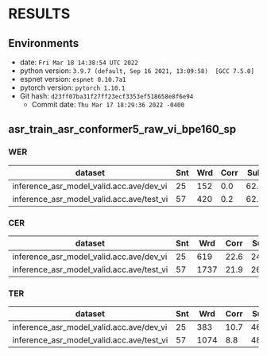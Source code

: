 <!-- Generated by scripts/utils/show_asr_result.sh -->
# RESULTS
## Environments
- date: `Fri Mar 18 14:38:54 UTC 2022`
- python version: `3.9.7 (default, Sep 16 2021, 13:09:58)  [GCC 7.5.0]`
- espnet version: `espnet 0.10.7a1`
- pytorch version: `pytorch 1.10.1`
- Git hash: `d23ff07ba31f27ff23ecf3353ef518658e8f6e94`
  - Commit date: `Thu Mar 17 18:29:36 2022 -0400`

## asr_train_asr_conformer5_raw_vi_bpe160_sp
### WER

|dataset|Snt|Wrd|Corr|Sub|Del|Ins|Err|S.Err|
|---|---|---|---|---|---|---|---|---|
|inference_asr_model_valid.acc.ave/dev_vi|25|152|0.0|62.5|37.5|0.0|100.0|100.0|
|inference_asr_model_valid.acc.ave/test_vi|57|420|0.2|62.9|36.9|3.6|103.3|100.0|

### CER

|dataset|Snt|Wrd|Corr|Sub|Del|Ins|Err|S.Err|
|---|---|---|---|---|---|---|---|---|
|inference_asr_model_valid.acc.ave/dev_vi|25|619|22.6|24.1|53.3|0.8|78.2|100.0|
|inference_asr_model_valid.acc.ave/test_vi|57|1737|21.9|26.1|52.0|1.8|79.9|100.0|

### TER

|dataset|Snt|Wrd|Corr|Sub|Del|Ins|Err|S.Err|
|---|---|---|---|---|---|---|---|---|
|inference_asr_model_valid.acc.ave/dev_vi|25|383|10.7|46.5|42.8|1.3|90.6|100.0|
|inference_asr_model_valid.acc.ave/test_vi|57|1074|8.8|48.4|42.8|2.6|93.9|100.0|

